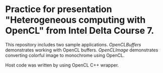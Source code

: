 # Practice for presentation "Heterogeneous computing with OpenCL" from Intel Delta Course 7.

This repository includes two sample applications. *OpenCLBuffers* demonstrates working with OpenCL buffers. *OpenCLImage* demonstrates converting colorful image to monochrome using OpenCL.

Host code was written by using OpenCL C++ wrapper.
